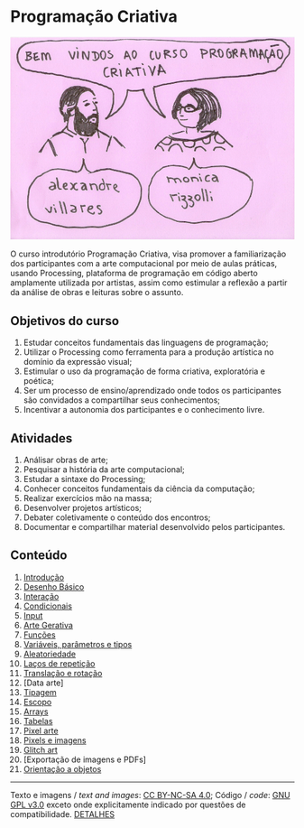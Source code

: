 # Programação Criativa

![intro](/assets/imagens/intro.jpg)

O curso introdutório Programação Criativa, visa promover a familiarização dos participantes com a arte computacional por meio de aulas práticas, usando Processing, plataforma de programação em código aberto amplamente utilizada por artistas, assim como estimular a reflexão a partir da análise de obras e leituras sobre o assunto. 

## Objetivos do curso

1. Estudar conceitos fundamentais das linguagens de programação;
2. Utilizar o Processing como ferramenta para a produção artística no domínio da expressão visual;
3. Estimular o uso da programação de forma criativa, exploratória e poética;
4. Ser um processo de ensino/aprendizado onde todos os participantes são convidados a compartilhar seus conhecimentos;
5. Incentivar a autonomia dos participantes e o conhecimento livre.

## Atividades

1. Análisar obras de arte;
2. Pesquisar a história da arte computacional;
3. Estudar a sintaxe do Processing;
4. Conhecer conceitos fundamentais da ciência da computação;
5. Realizar exercícios mão na massa;
6. Desenvolver projetos artísticos;
7. Debater coletivamente o conteúdo dos encontros;
8. Documentar e compartilhar material desenvolvido pelos participantes.

## Conteúdo

1. [Introdução](/conteudo/introducao.md)
2. [Desenho Básico](/conteudo/desenho-basico.md)
3. [Interação](/conteudo/interacao.md)
4. [Condicionais](/conteudo/condicionais.md)
5. [Input](/conteudo/input.md)
6. [Arte Gerativa](/conteudo/arte-gerativa.md) 
7. [Funções](/conteudo/funcoes.md)
8. [Variáveis, parâmetros e tipos](/conteudo/tipagem.md)
9. [Aleatoriedade](/conteudo/numeros-aleatorios.md)
10. [Laços de repetição](/conteudo/lacos.md)
11. [Translação e rotação](/conteudo/translacao-rotacao.md)
12. [Data arte]
13. [Tipagem](/conteudo/tipagem.md)
14. [Escopo](/conteudo/escopo.md)
15. [Arrays](/conteudo/arrays.md)
16. [Tabelas](/conteudo/tabelas.md)
17. [Pixel arte](/conteudo/pixel-arte.md)
18. [Pixels e imagens](/conteudo/pixels-e-imagens.md)
19. [Glitch art](/conteudo/glitch.md)
20. [Exportação de imagens e PDFs]
21. [Orientação a objetos](https://github.com/arteprog/programacao-criativa/blob/master/conteudo/orientacao-a-objetos.md)

---
Texto e imagens / *text and images*:  [CC BY-NC-SA 4.0](https://creativecommons.org/licenses/by-nc-sa/4.0/); Código / *code*: [GNU GPL v3.0](https://www.gnu.org/licenses/gpl-3.0.en.html) exceto onde explicitamente indicado por questões de compatibilidade. [DETALHES](/LICENSE.md)
